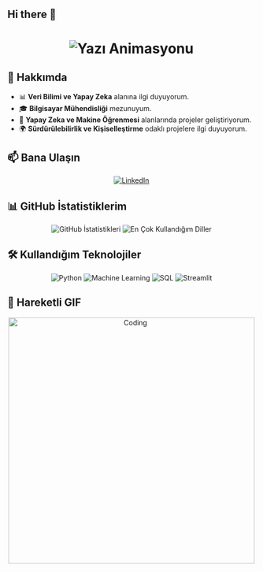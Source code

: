 ## Hi there 👋

<div align="center">
  <h1>
    <img src="https://readme-typing-svg.herokuapp.com?font=Jetbrains+mono&size=40&duration=3000&color=33FF33&center=true&vCenter=true&width=500&lines=Merhaba!+Ben+Merve+Acar;Ho%C5%9F+Geldiniz+GitHub+Profilime!" alt="Yazı Animasyonu"/>
  </h1>
</div>

## 🚀 Hakkımda

- 📊 **Veri Bilimi ve Yapay Zeka** alanına ilgi duyuyorum.
- 🎓 **Bilgisayar Mühendisliği** mezunuyum.
- 🤖 **Yapay Zeka ve Makine Öğrenmesi** alanlarında projeler geliştiriyorum.
- 🌍 **Sürdürülebilirlik ve Kişiselleştirme** odaklı projelere ilgi duyuyorum.

## 📫 Bana Ulaşın

<div align="center">
  <a href="https://www.linkedin.com/in/mrvacar/">
    <img src="https://img.shields.io/badge/LinkedIn-0077B5?style=for-the-badge&logo=linkedin&logoColor=white" alt="LinkedIn"/>
  </a>
</div>

## 📊 GitHub İstatistiklerim

<div align="center">
  <img src="https://github-readme-stats.vercel.app/api?username=mrvacar&show_icons=true&theme=radical" alt="GitHub İstatistikleri"/>
  <img src="https://github-readme-stats.vercel.app/api/top-langs/?username=mrvacar&layout=compact&theme=radical" alt="En Çok Kullandığım Diller"/>
</div>

## 🛠️ Kullandığım Teknolojiler

<div align="center">
  <img src="https://img.shields.io/badge/Python-3776AB?style=for-the-badge&logo=python&logoColor=white" alt="Python"/>
  <img src="https://img.shields.io/badge/Machine%20Learning-FF6F00?style=for-the-badge&logo=scikitlearn&logoColor=white" alt="Machine Learning"/>
  <img src="https://img.shields.io/badge/SQL-4479A1?style=for-the-badge&logo=postgresql&logoColor=white" alt="SQL"/>
  <img src="https://img.shields.io/badge/Streamlit-FF4B4B?style=for-the-badge&logo=streamlit&logoColor=white" alt="Streamlit"/>
</div>

## 🎥 Hareketli GIF

<div align="center">
  <img src="https://media.giphy.com/media/qgQUggAC3Pfv687qPC/giphy.gif" alt="Coding" width="500"/>
</div>

